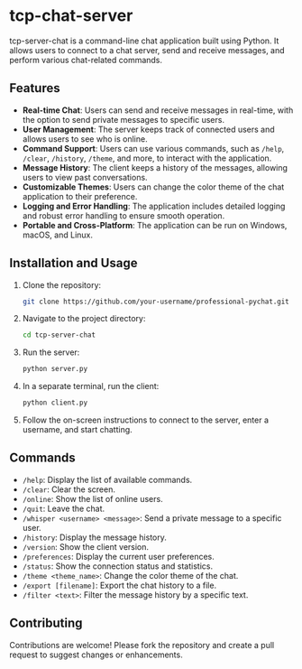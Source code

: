 # tcp-chat-server

tcp-server-chat is a command-line chat application built using Python. It allows users to connect to a chat server, send and receive messages, and perform various chat-related commands.

## Features

- **Real-time Chat**: Users can send and receive messages in real-time, with the option to send private messages to specific users.
- **User Management**: The server keeps track of connected users and allows users to see who is online.
- **Command Support**: Users can use various commands, such as `/help`, `/clear`, `/history`, `/theme`, and more, to interact with the application.
- **Message History**: The client keeps a history of the messages, allowing users to view past conversations.
- **Customizable Themes**: Users can change the color theme of the chat application to their preference.
- **Logging and Error Handling**: The application includes detailed logging and robust error handling to ensure smooth operation.
- **Portable and Cross-Platform**: The application can be run on Windows, macOS, and Linux.

## Installation and Usage

1. Clone the repository:
   ```bash
   git clone https://github.com/your-username/professional-pychat.git

2. Navigate to the project directory:
   ```bash
   cd tcp-server-chat

3. Run the server:
   ```bash
   python server.py

4. In a separate terminal, run the client:
   ```bash
   python client.py

5. Follow the on-screen instructions to connect to the server, enter a username, and start chatting.


## Commands

* `/help`: Display the list of available commands.
* `/clear`: Clear the screen.
* `/online`: Show the list of online users.
* `/quit`: Leave the chat.
* `/whisper <username> <message>`: Send a private message to a specific user.
* `/history`: Display the message history.
* `/version`: Show the client version.
* `/preferences`: Display the current user preferences.
* `/status`: Show the connection status and statistics.
* `/theme <theme_name>`: Change the color theme of the chat.
* `/export [filename]`: Export the chat history to a file.
* `/filter <text>`: Filter the message history by a specific text.

## Contributing

Contributions are welcome! Please fork the repository and create a pull request to suggest changes or enhancements.
